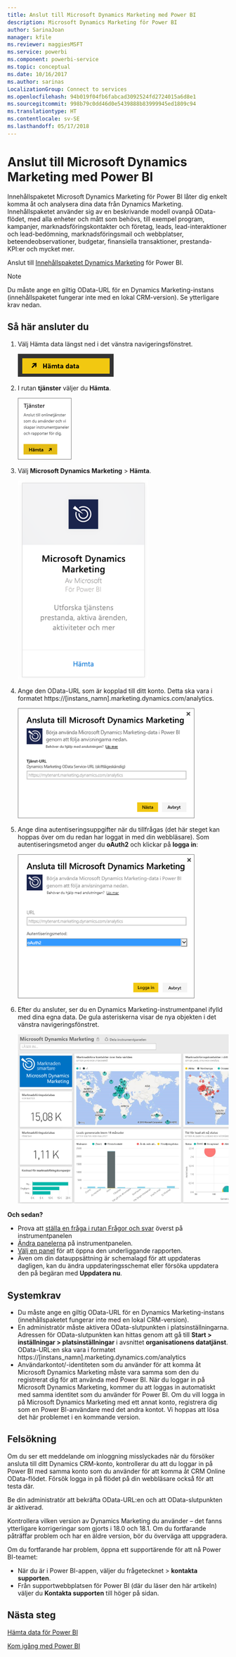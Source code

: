 ```yaml
---
title: Anslut till Microsoft Dynamics Marketing med Power BI
description: Microsoft Dynamics Marketing för Power BI
author: SarinaJoan
manager: kfile
ms.reviewer: maggiesMSFT
ms.service: powerbi
ms.component: powerbi-service
ms.topic: conceptual
ms.date: 10/16/2017
ms.author: sarinas
LocalizationGroup: Connect to services
ms.openlocfilehash: 94b019f04fb6fabcad3092524fd2724015a6d8e1
ms.sourcegitcommit: 998b79c0dd46d0e5439888b83999945ed1809c94
ms.translationtype: HT
ms.contentlocale: sv-SE
ms.lasthandoff: 05/17/2018
---
```

# <a name="connect-to-microsoft-dynamics-marketing-with-power-bi"></a>Anslut till Microsoft Dynamics Marketing med Power BI
Innehållspaketet Microsoft Dynamics Marketing för Power BI låter dig enkelt komma åt och analysera dina data från Dynamics Marketing. Innehållspaketet använder sig av en beskrivande modell ovanpå OData-flödet, med alla enheter och mått som behövs, till exempel program, kampanjer, marknadsföringskontakter och företag, leads, lead-interaktioner och lead-bedömning, marknadsföringsmail och webbplatser, beteendeobservationer, budgetar, finansiella transaktioner, prestanda-KPI:er och mycket mer. 

Anslut till [Innehållspaketet Dynamics Marketing](https://app.powerbi.com/getdata/services/microsoft-dynamics-marketing) för Power BI.

>[!NOTE]
>Du måste ange en giltig OData-URL för en Dynamics Marketing-instans (innehållspaketet fungerar inte med en lokal CRM-version). Se ytterligare krav nedan.

## <a name="how-to-connect"></a>Så här ansluter du
1. Välj Hämta data längst ned i det vänstra navigeringsfönstret.
   
   ![](media/service-connect-to-microsoft-dynamics-marketing/pbi_getdata.png) 
2. I rutan **tjänster** väljer du **Hämta**.
   
   ![](media/service-connect-to-microsoft-dynamics-marketing/pbi_getservices.png) 
3. Välj **Microsoft Dynamics Marketing** \> **Hämta**.
   
   ![](media/service-connect-to-microsoft-dynamics-marketing/mdmarketing.png)
4. Ange den OData-URL som är kopplad till ditt konto.  Detta ska vara i formatet https://[instans\_namn].marketing.dynamics.com/analytics.
   
   ![](media/service-connect-to-microsoft-dynamics-marketing/pbi_dynmktgserviceurl.png)
5. Ange dina autentiseringsuppgifter när du tillfrågas (det här steget kan hoppas över om du redan har loggat in med din webbläsare). Som autentiseringsmetod anger du **oAuth2** och klickar på **logga in**:
   
   ![](media/service-connect-to-microsoft-dynamics-marketing/pbi_dynammktgoauth2.png)
6. Efter du ansluter, ser du en Dynamics Marketing-instrumentpanel ifylld med dina egna data. De gula asteriskerna visar de nya objekten i det vänstra navigeringsfönstret.
   
   ![](media/service-connect-to-microsoft-dynamics-marketing/pbi_dynammktgnewdash.png)

**Och sedan?**

* Prova att [ställa en fråga i rutan Frågor och svar](power-bi-q-and-a.md) överst på instrumentpanelen
* [Ändra panelerna](service-dashboard-edit-tile.md) på instrumentpanelen.
* [Välj en panel](service-dashboard-tiles.md) för att öppna den underliggande rapporten.
* Även om din datauppsättning är schemalagd för att uppdateras dagligen, kan du ändra uppdateringsschemat eller försöka uppdatera den på begäran med **Uppdatera nu**.

## <a name="system-requirements"></a>Systemkrav
* Du måste ange en giltig OData-URL för en Dynamics Marketing-instans (innehållspaketet fungerar inte med en lokal CRM-version).  
* En administratör måste aktivera OData-slutpunkten i platsinställningarna. Adressen för OData-slutpunkten kan hittas genom att gå till **Start \> inställningar \> platsinställningar** i avsnittet **organisationens datatjänst**.  OData-URL:en ska vara i formatet https://[instans\_namn].marketing.dynamics.com/analytics  
* Användarkontot/-identiteten som du använder för att komma åt Microsoft Dynamics Marketing måste vara samma som den du registrerat dig för att använda med Power BI. När du loggar in på Microsoft Dynamics Marketing, kommer du att loggas in automatiskt med samma identitet som du använder för Power BI. Om du vill logga in på Microsoft Dynamics Marketing med ett annat konto, registrera dig som en Power BI-användare med det andra kontot. Vi hoppas att lösa det här problemet i en kommande version.   

## <a name="troubleshooting"></a>Felsökning
Om du ser ett meddelande om inloggning misslyckades när du försöker ansluta till ditt Dynamics CRM-konto, kontrollerar du att du loggar in på Power BI med samma konto som du använder för att komma åt CRM Online OData-flödet. Försök logga in på flödet på din webbläsare också för att testa där.

Be din administratör att bekräfta OData-URL:en och att OData-slutpunkten är aktiverad.

Kontrollera vilken version av Dynamics Marketing du använder – det fanns ytterligare korrigeringar som gjorts i 18.0 och 18.1. Om du fortfarande påträffar problem och har en äldre version, bör du överväga att uppgradera.

Om du fortfarande har problem, öppna ett supportärende för att nå Power BI-teamet:

* När du är i Power BI-appen, väljer du frågetecknet \> **kontakta supporten**.
* Från supportwebbplatsen för Power BI (där du läser den här artikeln) väljer du **Kontakta supporten** till höger på sidan.

## <a name="next-steps"></a>Nästa steg
[Hämta data för Power BI](service-get-data.md)

[Kom igång med Power BI](service-get-started.md)

